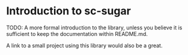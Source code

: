 # Introduction to sc-sugar

TODO: A more formal introduction to the library, unless you believe it is
sufficient to keep the documentation within README.md.

A link to a small project using this library would also be a great.
